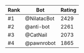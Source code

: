 Rank|Bot|Rating
---|---|---
#1|@NilatacBot|2429
#2|@anti-bot|2261
#3|@CatNail|2073
#4|@pawnrobot|1865
